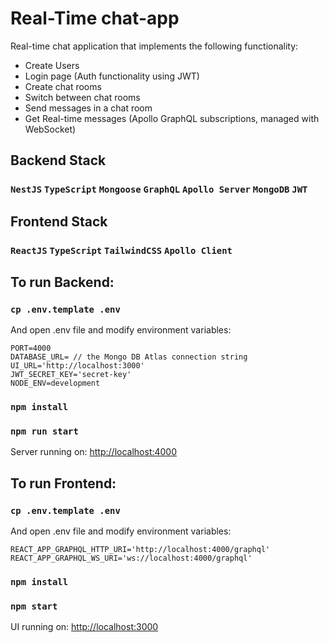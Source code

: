 # Real-Time chat-app
Real-time chat application that implements the following functionality:
- Create Users
- Login page (Auth functionality using JWT)
- Create chat rooms
- Switch between chat rooms
- Send messages in a chat room
- Get Real-time messages (Apollo GraphQL subscriptions, managed with WebSocket)

## Backend Stack
### `NestJS` `TypeScript` `Mongoose` `GraphQL` `Apollo Server` `MongoDB` `JWT`

## Frontend Stack
### `ReactJS` `TypeScript` `TailwindCSS` `Apollo Client`

## To run Backend:

### `cp .env.template .env`
And open .env file and modify environment variables:

```
PORT=4000
DATABASE_URL= // the Mongo DB Atlas connection string
UI_URL='http://localhost:3000'
JWT_SECRET_KEY='secret-key'
NODE_ENV=development
```

### `npm install`
### `npm run start`

Server running on: [http://localhost:4000](http://localhost:4000)

## To run Frontend:

### `cp .env.template .env`
And open .env file and modify environment variables:

```
REACT_APP_GRAPHQL_HTTP_URI='http://localhost:4000/graphql'
REACT_APP_GRAPHQL_WS_URI='ws://localhost:4000/graphql'
```

### `npm install`
### `npm start`

UI running on: [http://localhost:3000](http://localhost:3000)
